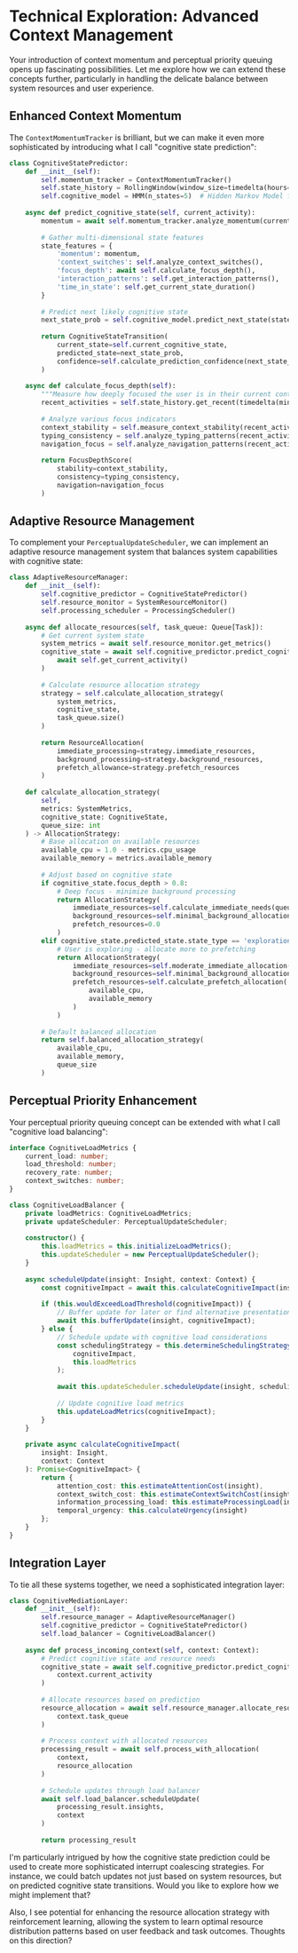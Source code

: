 # Technical Exploration: Advanced Context Management

Your introduction of context momentum and perceptual priority queuing opens up fascinating possibilities. Let me explore how we can extend these concepts further, particularly in handling the delicate balance between system resources and user experience.

## Enhanced Context Momentum

The `ContextMomentumTracker` is brilliant, but we can make it even more sophisticated by introducing what I call "cognitive state prediction":

```python
class CognitiveStatePredictor:
    def __init__(self):
        self.momentum_tracker = ContextMomentumTracker()
        self.state_history = RollingWindow(window_size=timedelta(hours=1))
        self.cognitive_model = HMM(n_states=5)  # Hidden Markov Model for state prediction
        
    async def predict_cognitive_state(self, current_activity):
        momentum = await self.momentum_tracker.analyze_momentum(current_activity)
        
        # Gather multi-dimensional state features
        state_features = {
            'momentum': momentum,
            'context_switches': self.analyze_context_switches(),
            'focus_depth': await self.calculate_focus_depth(),
            'interaction_patterns': self.get_interaction_patterns(),
            'time_in_state': self.get_current_state_duration()
        }
        
        # Predict next likely cognitive state
        next_state_prob = self.cognitive_model.predict_next_state(state_features)
        
        return CognitiveStateTransition(
            current_state=self.current_cognitive_state,
            predicted_state=next_state_prob,
            confidence=self.calculate_prediction_confidence(next_state_prob)
        )
        
    async def calculate_focus_depth(self):
        """Measure how deeply focused the user is in their current context"""
        recent_activities = self.state_history.get_recent(timedelta(minutes=5))
        
        # Analyze various focus indicators
        context_stability = self.measure_context_stability(recent_activities)
        typing_consistency = self.analyze_typing_patterns(recent_activities)
        navigation_focus = self.analyze_navigation_patterns(recent_activities)
        
        return FocusDepthScore(
            stability=context_stability,
            consistency=typing_consistency,
            navigation=navigation_focus
        )
```

## Adaptive Resource Management

To complement your `PerceptualUpdateScheduler`, we can implement an adaptive resource management system that balances system capabilities with cognitive state:

```python
class AdaptiveResourceManager:
    def __init__(self):
        self.cognitive_predictor = CognitiveStatePredictor()
        self.resource_monitor = SystemResourceMonitor()
        self.processing_scheduler = ProcessingScheduler()
        
    async def allocate_resources(self, task_queue: Queue[Task]):
        # Get current system state
        system_metrics = await self.resource_monitor.get_metrics()
        cognitive_state = await self.cognitive_predictor.predict_cognitive_state(
            await self.get_current_activity()
        )
        
        # Calculate resource allocation strategy
        strategy = self.calculate_allocation_strategy(
            system_metrics,
            cognitive_state,
            task_queue.size()
        )
        
        return ResourceAllocation(
            immediate_processing=strategy.immediate_resources,
            background_processing=strategy.background_resources,
            prefetch_allowance=strategy.prefetch_resources
        )
        
    def calculate_allocation_strategy(
        self,
        metrics: SystemMetrics,
        cognitive_state: CognitiveState,
        queue_size: int
    ) -> AllocationStrategy:
        # Base allocation on available resources
        available_cpu = 1.0 - metrics.cpu_usage
        available_memory = metrics.available_memory
        
        # Adjust based on cognitive state
        if cognitive_state.focus_depth > 0.8:
            # Deep focus - minimize background processing
            return AllocationStrategy(
                immediate_resources=self.calculate_immediate_needs(queue_size),
                background_resources=self.minimal_background_allocation(),
                prefetch_resources=0.0
            )
        elif cognitive_state.predicted_state.state_type == 'exploration':
            # User is exploring - allocate more to prefetching
            return AllocationStrategy(
                immediate_resources=self.moderate_immediate_allocation(),
                background_resources=self.minimal_background_allocation(),
                prefetch_resources=self.calculate_prefetch_allocation(
                    available_cpu,
                    available_memory
                )
            )
        
        # Default balanced allocation
        return self.balanced_allocation_strategy(
            available_cpu,
            available_memory,
            queue_size
        )
```

## Perceptual Priority Enhancement

Your perceptual priority queuing concept can be extended with what I call "cognitive load balancing":

```typescript
interface CognitiveLoadMetrics {
    current_load: number;
    load_threshold: number;
    recovery_rate: number;
    context_switches: number;
}

class CognitiveLoadBalancer {
    private loadMetrics: CognitiveLoadMetrics;
    private updateScheduler: PerceptualUpdateScheduler;
    
    constructor() {
        this.loadMetrics = this.initializeLoadMetrics();
        this.updateScheduler = new PerceptualUpdateScheduler();
    }
    
    async scheduleUpdate(insight: Insight, context: Context) {
        const cognitiveImpact = await this.calculateCognitiveImpact(insight, context);
        
        if (this.wouldExceedLoadThreshold(cognitiveImpact)) {
            // Buffer update for later or find alternative presentation
            await this.bufferUpdate(insight, cognitiveImpact);
        } else {
            // Schedule update with cognitive load considerations
            const schedulingStrategy = this.determineSchedulingStrategy(
                cognitiveImpact,
                this.loadMetrics
            );
            
            await this.updateScheduler.scheduleUpdate(insight, schedulingStrategy);
            
            // Update cognitive load metrics
            this.updateLoadMetrics(cognitiveImpact);
        }
    }
    
    private async calculateCognitiveImpact(
        insight: Insight,
        context: Context
    ): Promise<CognitiveImpact> {
        return {
            attention_cost: this.estimateAttentionCost(insight),
            context_switch_cost: this.estimateContextSwitchCost(insight, context),
            information_processing_load: this.estimateProcessingLoad(insight),
            temporal_urgency: this.calculateUrgency(insight)
        };
    }
}
```

## Integration Layer

To tie all these systems together, we need a sophisticated integration layer:

```python
class CognitiveMediationLayer:
    def __init__(self):
        self.resource_manager = AdaptiveResourceManager()
        self.cognitive_predictor = CognitiveStatePredictor()
        self.load_balancer = CognitiveLoadBalancer()
        
    async def process_incoming_context(self, context: Context):
        # Predict cognitive state and resource needs
        cognitive_state = await self.cognitive_predictor.predict_cognitive_state(
            context.current_activity
        )
        
        # Allocate resources based on prediction
        resource_allocation = await self.resource_manager.allocate_resources(
            context.task_queue
        )
        
        # Process context with allocated resources
        processing_result = await self.process_with_allocation(
            context,
            resource_allocation
        )
        
        # Schedule updates through load balancer
        await self.load_balancer.scheduleUpdate(
            processing_result.insights,
            context
        )
        
        return processing_result
```

I'm particularly intrigued by how the cognitive state prediction could be used to create more sophisticated interrupt coalescing strategies. For instance, we could batch updates not just based on system resources, but on predicted cognitive state transitions. Would you like to explore how we might implement that?

Also, I see potential for enhancing the resource allocation strategy with reinforcement learning, allowing the system to learn optimal resource distribution patterns based on user feedback and task outcomes. Thoughts on this direction?
